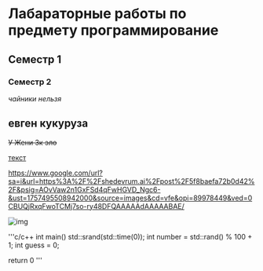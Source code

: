 # Лабараторные работы по предмету программирование 
## Семестр 1
### Семестр 2

*чайники нельзя* 
## **евген кукуруза**
~~У Жени 3к эло~~

<ins>текст<ins>


<https://www.google.com/url?sa=i&url=https%3A%2F%2Fshedevrum.ai%2Fpost%2F5f8baefa72b0d42%2F&psig=AOvVaw2n1GxFSd4qFwHGVD_Ngc6-&ust=1757495508942000&source=images&cd=vfe&opi=89978449&ved=0CBUQjRxqFwoTCMj7so-ry48DFQAAAAAdAAAAABAE/>

![img](https://masterpiecer-images.s3.yandex.net/5f8baefa72b0d42:upscaled)


'''c/c++
int main()
    std::srand(std::time(0));
    int number = std::rand() % 100 + 1;
    int guess = 0;

return 0
'''
